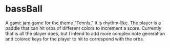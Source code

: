 # bassBall

A game jam game for the theme "Tennis." It is rhythm-like. The player is a paddle that can hit orbs of different colors to increment a score. Currently that is all the player does, but I intend to add more complex note generation and colored keys for the player to hit to correspond with the orbs.
